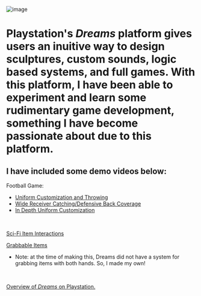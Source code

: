 ![image](https://user-images.githubusercontent.com/59579852/220014740-2af192a5-5f8b-4596-a2ce-a454307a5d63.png)


# Playstation's <i>Dreams</i> platform gives users an inuitive way to design sculptures, custom sounds, logic based systems, and full games. With this platform, I have been able to experiment and learn some rudimentary game development, something I have become passionate about due to this platform. 

## I have included some demo videos below: 

Football Game: 
- <a href="https://www.youtube.com/watch?v=3fdGrKRZiwc">Uniform Customization and Throwing</a>
- <a href="https://www.youtube.com/watch?v=lQBdQOvCwck">Wide Receiver Catching/Defensive Back Coverage</a>
- <a href="https://www.youtube.com/watch?v=rAXp9LXJTTM">In Depth Uniform Customization</a>
<br>


<a href="https://www.youtube.com/watch?v=L9Zov06GVx0">Sci-Fi Item Interactions</a><br>

<a href="https://www.youtube.com/watch?v=OzYwCDx0E3U">Grabbable Items</a><br>
- Note: at the time of making this, Dreams did not have a system for grabbing items with both hands. So, I made my own! 
<br>

<a href="https://www.playstation.com/en-us/games/dreams/">Overview of <i>Dreams</i> on Playstation.</a>
